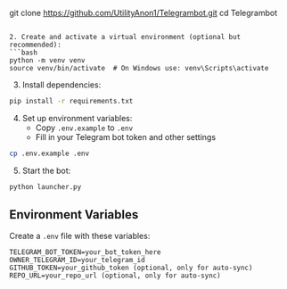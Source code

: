 git clone https://github.com/UtilityAnon1/Telegrambot.git
cd Telegrambot
```

2. Create and activate a virtual environment (optional but recommended):
```bash
python -m venv venv
source venv/bin/activate  # On Windows use: venv\Scripts\activate
```

3. Install dependencies:
```bash
pip install -r requirements.txt
```

4. Set up environment variables:
   - Copy `.env.example` to `.env`
   - Fill in your Telegram bot token and other settings
```bash
cp .env.example .env
```

5. Start the bot:
```bash
python launcher.py
```

## Environment Variables

Create a `.env` file with these variables:

```
TELEGRAM_BOT_TOKEN=your_bot_token_here
OWNER_TELEGRAM_ID=your_telegram_id
GITHUB_TOKEN=your_github_token (optional, only for auto-sync)
REPO_URL=your_repo_url (optional, only for auto-sync)